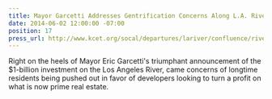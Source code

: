 ```yaml
---
title: Mayor Garcetti Addresses Gentrification Concerns Along L.A. River, KCET
date: 2014-06-02 12:00:00 -07:00
position: 17
press_url: http://www.kcet.org/socal/departures/lariver/confluence/river-notes/mayor-garcetti-addresses-gentrification-concerns-along-la-river.html
---
```


Right on the heels of Mayor Eric Garcetti's triumphant announcement of the $1-billion investment on the Los Angeles River, came concerns of longtime residents being pushed out in favor of developers looking to turn a profit on what is now prime real estate.
